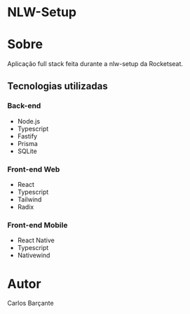 # NLW-Setup


# Sobre

Aplicação full stack feita durante a nlw-setup da Rocketseat.

## Tecnologias utilizadas

### Back-end

- Node.js
- Typescript
- Fastify
- Prisma
- SQLite

### Front-end Web

- React
- Typescript
- Tailwind
- Radix

### Front-end Mobile

- React Native
- Typescript
- Nativewind

# Autor

Carlos Barçante
